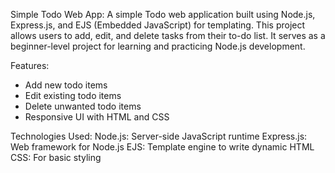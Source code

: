 Simple Todo Web App:
A simple Todo web application built using Node.js, Express.js, and EJS (Embedded JavaScript) for templating. This project allows users to add, edit, and delete tasks from their to-do list. It serves as a beginner-level project for learning and practicing Node.js development.

Features:
- Add new todo items
- Edit existing todo items
- Delete unwanted todo items
- Responsive UI with HTML and CSS

Technologies Used:
   Node.js: Server-side JavaScript runtime
   Express.js: Web framework for Node.js
   EJS: Template engine to write dynamic HTML
   CSS: For basic styling
